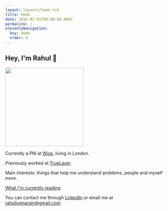 ```yaml
---
layout: layouts/home.njk
title: Home
date: 2016-01-01T00:00:00.000Z
permalink: /
eleventyNavigation:
  key: Home
  order: 0
---
```

## Hey, I'm Rahul 👋

<div class="imageleftalign">
    <div className="image"><img src="https://s3.eu-west-2.amazonaws.com/rahuljugnarain.com/profilepicupload.jpg?response-content-disposition=inline&X-Amz-Security-Token=IQoJb3JpZ2luX2VjEAAaCWV1LXdlc3QtMiJHMEUCIQCBCQYlA7stphMlrQ%2BZAseNMAK3ISJOYAPx6SZRGqUZYwIgKDNzxhwLHgLyHPvDf5y25zhOilN%2FBJw9TdXm4B6De8IqlQIIeRAFGgwzOTA1ODc2ODg5MTMiDFuxqsSH%2FtcQu8UXriryAWEykCE6f6wnMXxnnom4XE2gunRl4SS2VBctOW%2FMdEzlFDbfcKdTRMT8r2TKfW0AuI1xMoOeJoLNT1RDONBJEukG4aUoFieqRj4rx6xNeouj9gMa0zGbtoHgIyR4GL8%2FDBOchHlYLi05Joka6MNu%2BW5U6agz8ZQUoc%2BRCV7eZuugoL9aJCIn4K4W4WkYCHrDY8o5Zc2V4I%2F69WRtJVnSTvpW4TsWvsmeLX37Kot%2FA2tzMTqLgFcZRWjDLLd388BshJbKO6ltfw%2B3gYGaVqfuyIHgwGiEIja5kbpMyOSielpoEQ8zmfaJlRCCakAS%2FT8AP%2F3UMMeJpqUGOt8BBOP%2Bw5ruhS2C3JQJB%2Bf2s6%2FOPPzAJtQIgMM1SrYJ8I0RTgyJgsqHzjqKj2td8oIcdejThuQojUMT7T%2BXO2%2FRZo6p0c2a1%2Bjz%2F%2ByrsNPGGh6rNvEsensRDDSlpfjJihENtLs48nFxH6HIAJ25Y5OP64UVg4PiFsgMVYHQIOyGlR3%2FcpLvtbhhjo5Lq2YTB2xb6%2By2qFv8SBnjzN%2F9zEW92AqE1bTtMmm4DfF5afAxczFMwVPBeWPJ10i6l48Mgtr3Aue9XrihNoh9XBMhZ19cwWYRERcVHvkIpYPc8m7E4Q%3D%3D&X-Amz-Algorithm=AWS4-HMAC-SHA256&X-Amz-Date=20230708T154940Z&X-Amz-SignedHeaders=host&X-Amz-Expires=300&X-Amz-Credential=ASIAVV4GXE7I5POEDZFC%2F20230708%2Feu-west-2%2Fs3%2Faws4_request&X-Amz-Signature=117d437fa9014c4b5a91e7def6f02760fdccfe938ed85bed2eae08fcd564169d" width="250" height="250"/></div>
  </div>

Currently a PM at [Wise](https://wise.com/), living in London. 

Previously worked at [TrueLayer](https://truelayer.com/). 

Main interests: things that help me understand problems, people and myself more.

[What I'm currently reading](https://www.goodreads.com/user/show/137903139-rahul-jugnarain).

You can contact me through [LinkedIn](https://www.linkedin.com/in/jugnarain/) or email me at rahuljugnarain@gmail.com.


